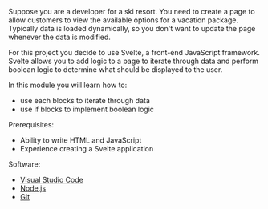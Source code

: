 Suppose you are a developer for a ski resort. You need to create a page to allow customers to view the available options for a vacation package. Typically data is loaded dynamically, so you don't want to update the page whenever the data is modified.

For this project you decide to use Svelte, a front-end JavaScript framework. Svelte allows you to add logic to a page to iterate through data and perform boolean logic to determine what should be displayed to the user.

In this module you will learn how to:

- use each blocks to iterate through data
- use if blocks to implement boolean logic

Prerequisites:

- Ability to write HTML and JavaScript
- Experience creating a Svelte application

Software:

- [Visual Studio Code](https://code.visualstudio.com/?azure-portal=true)
- [Node.js](https://nodejs.org/?azure-portal=true)
- [Git](https://git-scm.com/?azure-portal=true)
